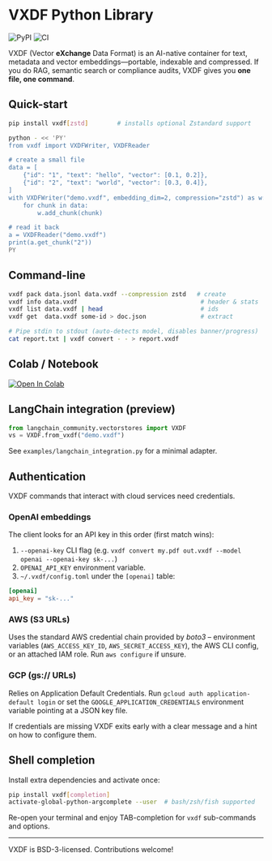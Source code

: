 # VXDF Python Library  

![PyPI](https://img.shields.io/pypi/v/vxdf?color=brightgreen) ![CI](https://github.com/kossisoroyce/vxdf/actions/workflows/ci.yml/badge.svg)

VXDF (Vector **eXchange** Data Format) is an AI-native container for text, metadata and vector embeddings—portable, indexable and compressed.  If you do RAG, semantic search or compliance audits, VXDF gives you **one file, one command**.

## Quick-start

```bash
pip install vxdf[zstd]        # installs optional Zstandard support

python - << 'PY'
from vxdf import VXDFWriter, VXDFReader

# create a small file
data = [
    {"id": "1", "text": "hello", "vector": [0.1, 0.2]},
    {"id": "2", "text": "world", "vector": [0.3, 0.4]},
]
with VXDFWriter("demo.vxdf", embedding_dim=2, compression="zstd") as w:
    for chunk in data:
        w.add_chunk(chunk)

# read it back
a = VXDFReader("demo.vxdf")
print(a.get_chunk("2"))
PY
```

## Command-line

```bash
vxdf pack data.jsonl data.vxdf --compression zstd   # create
vxdf info data.vxdf                                  # header & stats
vxdf list data.vxdf | head                           # ids
vxdf get  data.vxdf some-id > doc.json               # extract

# Pipe stdin to stdout (auto-detects model, disables banner/progress)
cat report.txt | vxdf convert - - > report.vxdf
```

## Colab / Notebook

[![Open In Colab](https://colab.research.google.com/assets/colab-badge.svg)](https://colab.research.google.com/github/kossisoroyce/vxdf/blob/main/notebooks/QuickStart.ipynb)

## LangChain integration (preview)

```python
from langchain_community.vectorstores import VXDF
vs = VXDF.from_vxdf("demo.vxdf")
```

See `examples/langchain_integration.py` for a minimal adapter.

## Authentication

VXDF commands that interact with cloud services need credentials.

### OpenAI embeddings
The client looks for an API key in this order (first match wins):

1. `--openai-key` CLI flag (e.g. `vxdf convert my.pdf out.vxdf --model openai --openai-key sk-...`)
2. `OPENAI_API_KEY` environment variable.
3. `~/.vxdf/config.toml` under the `[openai]` table:

```toml
[openai]
api_key = "sk-..."
```

### AWS (S3 URLs)

Uses the standard AWS credential chain provided by *boto3* – environment variables (`AWS_ACCESS_KEY_ID`, `AWS_SECRET_ACCESS_KEY`), the AWS CLI config, or an attached IAM role. Run `aws configure` if unsure.

### GCP (gs:// URLs)

Relies on Application Default Credentials. Run `gcloud auth application-default login` or set the `GOOGLE_APPLICATION_CREDENTIALS` environment variable pointing at a JSON key file.

If credentials are missing VXDF exits early with a clear message and a hint on how to configure them.

## Shell completion

Install extra dependencies and activate once:

```bash
pip install vxdf[completion]
activate-global-python-argcomplete --user  # bash/zsh/fish supported
```

Re-open your terminal and enjoy TAB-completion for `vxdf` sub-commands and options.

---
VXDF is BSD-3-licensed. Contributions welcome!
